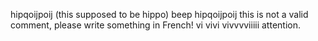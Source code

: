 
hipqoijpoij (this supposed to be hippo)
beep
hipqoijpoij this is not a valid comment, please write something in French!
vi vivi vivvvviiiii
attention.